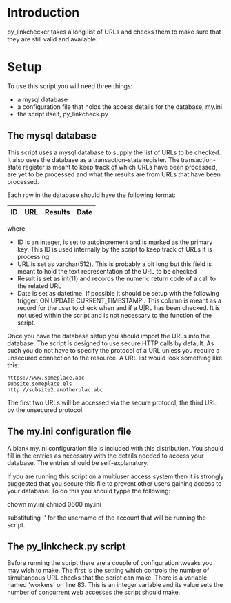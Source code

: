 # Introduction
py_linkchecker takes a long list of URLs and checks them to make sure that they are still valid and available.

# Setup
To use this script you will need three things:
- a mysql database
- a configuration file that holds the access details for the database, my.ini
- the script itself, py_linkcheck.py

## The mysql database
This script uses a mysql database to supply the list of URLs to be checked. It also uses the database as a transaction-state register. The transaction-state register is meant to 
keep track of which URLs have been processed, are yet to be processed and what the results 
are from URLs that have been processed.

Each row in the database should have the following format:

| ID  | URL  | Results  | Date  |
|---|---|---|---|

where
- ID is an integer, is set to autoincrement and is marked as the primary key. This ID is used internally by the script to keep track of URLs it is processing.
- URL is set as varchar(512). This is probably a bit long but this field is meant to hold the text representation of the URL to be checked
- Result is set as int(11) and records the numeric return code of a call to the related URL
- Date is set as datetime. If possible it should be setup with the following trigger: ON UPDATE CURRENT_TIMESTAMP . This column is meant as a record for the user to check when and if a U|RL has been checked. It is not used within the script and is not necessary to the function of the script.

Once you have the database setup you should import the URLs into the database. The script is designed to use secure HTTP calls by default. As such you do not have to specify the protocol of a URL unless you require a unsecured connection to the resource. A URL list would look something like this:

```
https://www.someplace.abc
subsite.someplace.els
http://subsite2.anotherplac.abc
```

The first two URLs will be accessed via the secure protocol, the third URL by the unsecured protocol.

## The my.ini configuration file
A blank my.ini configuration file is included with this distribution. You should fill in 
the entries as necessary with the details needed to access your database. The entries should be self-explanatory.

If you are running this script on a multiuser access system then it is strongly suggested that you secure this file to prevent other users gaining access to your database. To do this you should typpe the following:

chown <myuser> my.ini
chmod 0600 my.ini

substituting '<myuser>' for the username of the account that will be running the script.

## The py_linkcheck.py script
Before running the script there are a couple of configuration tweaks you may wish to make. The first is the setting which controls the number of simultaneous URL checks that the script can make. There is a variable named 'workers' on line 83. This is an integer variable and its value sets the number of concurrent web accesses the script should make.

